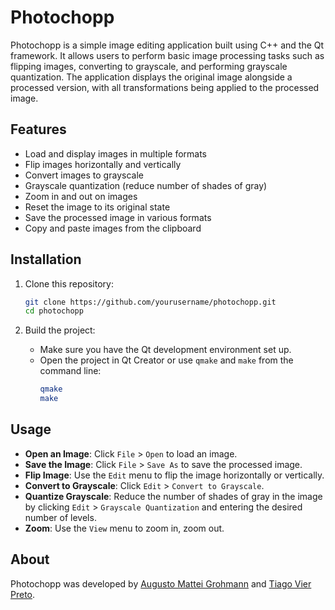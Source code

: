 # Photochopp

Photochopp is a simple image editing application built using C++ and the Qt framework. It allows users to perform basic image processing tasks such as flipping images, converting to grayscale, and performing grayscale quantization. The application displays the original image alongside a processed version, with all transformations being applied to the processed image.

## Features

- Load and display images in multiple formats
- Flip images horizontally and vertically
- Convert images to grayscale
- Grayscale quantization (reduce number of shades of gray)
- Zoom in and out on images
- Reset the image to its original state
- Save the processed image in various formats
- Copy and paste images from the clipboard

## Installation

1. Clone this repository:
    ```bash
    git clone https://github.com/yourusername/photochopp.git
    cd photochopp
    ```

2. Build the project:
    - Make sure you have the Qt development environment set up.
    - Open the project in Qt Creator or use `qmake` and `make` from the command line:
      ```bash
      qmake
      make
      ```

## Usage

- **Open an Image**: Click `File` > `Open` to load an image.
- **Save the Image**: Click `File` > `Save As` to save the processed image.
- **Flip Image**: Use the `Edit` menu to flip the image horizontally or vertically.
- **Convert to Grayscale**: Click `Edit` > `Convert to Grayscale`.
- **Quantize Grayscale**: Reduce the number of shades of gray in the image by clicking `Edit` > `Grayscale Quantization` and entering the desired number of levels.
- **Zoom**: Use the `View` menu to zoom in, zoom out.

## About

Photochopp was developed by [Augusto Mattei Grohmann](https://github.com/Goldenkiuren) and [Tiago Vier Preto](https://github.com/Tiago-Vier-Preto).

